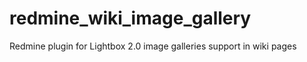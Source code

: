 redmine_wiki_image_gallery
==========================

Redmine plugin for Lightbox 2.0 image galleries support in wiki pages
